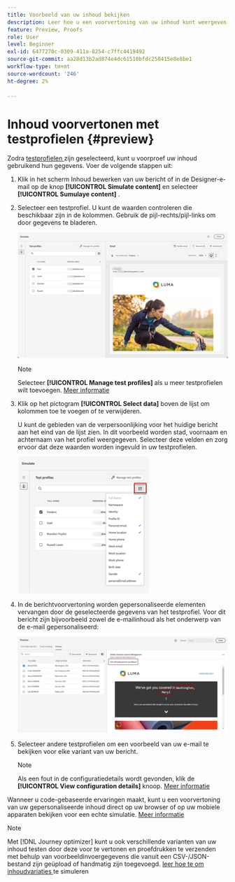 ```yaml
---
title: Voorbeeld van uw inhoud bekijken
description: Leer hoe u een voorvertoning van uw inhoud kunt weergeven.
feature: Preview, Proofs
role: User
level: Beginner
exl-id: 6477270c-0309-411a-8254-c7ffc4419492
source-git-commit: aa28d13b2ad874e4dc61510bfdc250415e8e8be1
workflow-type: tm+mt
source-wordcount: '246'
ht-degree: 2%

---
```


# Inhoud voorvertonen met testprofielen {#preview}

Zodra [ testprofielen ](test-profiles.md) zijn geselecteerd, kunt u voorproef uw inhoud gebruikend hun gegevens. Voer de volgende stappen uit:

1. Klik in het scherm Inhoud bewerken van uw bericht of in de Designer-e-mail op de knop **[!UICONTROL Simulate content]** en selecteer **[!UICONTROL Sumulaye content]** .

1. Selecteer een testprofiel. U kunt de waarden controleren die beschikbaar zijn in de kolommen. Gebruik de pijl-rechts/pijl-links om door gegevens te bladeren.

   ![](../email/assets/preview-select-profile.png)

   >[!NOTE]
   >
   >Selecteer **[!UICONTROL Manage test profiles]** als u meer testprofielen wilt toevoegen. [Meer informatie](test-profiles.md)

1. Klik op het pictogram **[!UICONTROL Select data]** boven de lijst om kolommen toe te voegen of te verwijderen.

   U kunt de gebieden van de verpersoonlijking voor het huidige bericht aan het eind van de lijst zien. In dit voorbeeld worden stad, voornaam en achternaam van het profiel weergegeven. Selecteer deze velden en zorg ervoor dat deze waarden worden ingevuld in uw testprofielen.

   ![](../email/assets/preview-select-data.png)

1. In de berichtvoorvertoning worden gepersonaliseerde elementen vervangen door de geselecteerde gegevens van het testprofiel. Voor dit bericht zijn bijvoorbeeld zowel de e-mailinhoud als het onderwerp van de e-mail gepersonaliseerd:

   ![](../email/assets/preview-test-profile.png)

1. Selecteer andere testprofielen om een voorbeeld van uw e-mail te bekijken voor elke variant van uw bericht.

   >[!NOTE]
   >
   >Als een fout in de configuratiedetails wordt gevonden, klik de **[!UICONTROL View configuration details]** knoop. [Meer informatie](../email/surface-personalization.md#check-configuration)

Wanneer u code-gebaseerde ervaringen maakt, kunt u een voorvertoning van uw gepersonaliseerde inhoud direct op uw browser of op uw mobiele apparaten bekijken voor een echte simulatie. [Meer informatie](../code-based/test-code-based.md#preview-on-device)

>[!NOTE]
>
>Met [!DNL Journey optimizer] kunt u ook verschillende varianten van uw inhoud testen door deze voor te vertonen en proefdrukken te verzenden met behulp van voorbeeldinvoergegevens die vanuit een CSV-/JSON-bestand zijn geüpload of handmatig zijn toegevoegd. [ leer hoe te om inhoudvariaties ](../test-approve/simulate-sample-input.md) te simuleren

